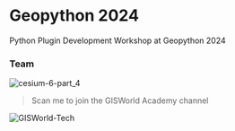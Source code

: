 # Geopython 2024
Python Plugin Development Workshop at Geopython 2024

### Team

![cesium-6-part_4](https://github.com/GISWorld-Tech/geopython/assets/56732643/d10b6ea6-dfa8-4ccd-a2d6-802e83fd1c6f)

> Scan me to join the GISWorld Academy channel

![GISWorld-Tech](https://github.com/GISWorld-Tech/geopython/assets/56732643/18f85050-ac85-44c4-8770-11cc1e586ed3)
